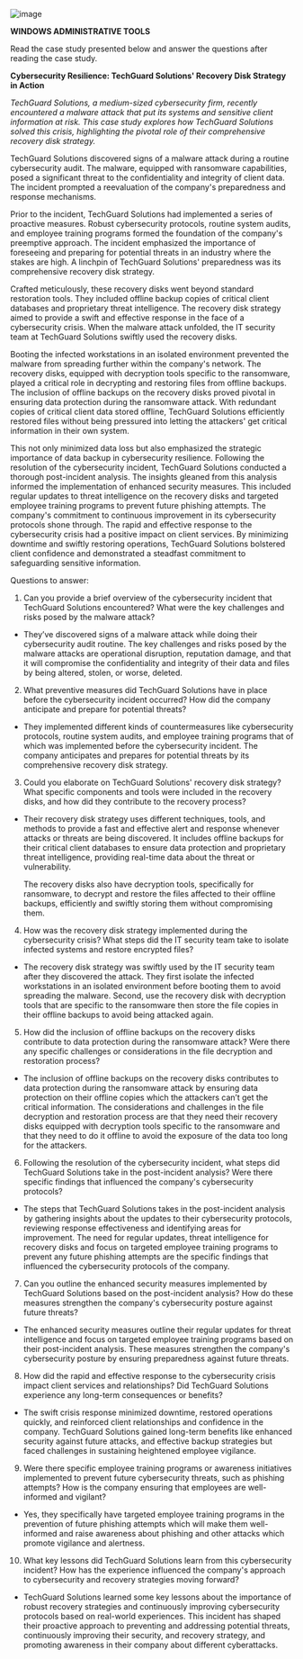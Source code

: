 
![image](https://github.com/user-attachments/assets/63e20727-f85b-449f-88da-6ee1fdc80665)

**WINDOWS ADMINISTRATIVE TOOLS**

Read the case study presented below and answer the questions after reading the case study.

**Cybersecurity Resilience: TechGuard Solutions' Recovery Disk Strategy in Action**

*TechGuard Solutions, a medium-sized cybersecurity firm, recently encountered a malware attack that put its systems and sensitive client information at risk. This case study explores how TechGuard Solutions solved this crisis, highlighting the pivotal role of their comprehensive recovery disk strategy.*

TechGuard Solutions discovered signs of a malware attack during a routine cybersecurity audit. The malware, equipped with ransomware capabilities, posed a significant threat to the confidentiality and integrity of client data. The incident prompted a reevaluation of the company's preparedness and response mechanisms. 

Prior to the incident, TechGuard Solutions had implemented a series of proactive measures. Robust cybersecurity protocols, routine system audits, and employee training programs formed the foundation of the company's preemptive approach. The incident emphasized the importance of foreseeing and preparing for potential threats in an industry where the stakes are high. A linchpin of TechGuard Solutions' preparedness was its comprehensive recovery disk strategy. 

Crafted meticulously, these recovery disks went beyond standard restoration tools. They included offline backup copies of critical client databases and proprietary threat intelligence. The recovery disk strategy aimed to provide a swift and effective response in the face of a cybersecurity crisis. When the malware attack unfolded, the IT security team at TechGuard Solutions swiftly used the recovery disks. 

Booting the infected workstations in an isolated environment prevented the malware from spreading further within the company's network. The recovery disks, equipped with decryption tools specific to the ransomware, played a critical role in decrypting and restoring files from offline backups. The inclusion of offline backups on the recovery disks proved pivotal in ensuring data protection during the ransomware attack. With redundant copies of critical client data stored offline, TechGuard Solutions efficiently restored files without being pressured into letting the attackers' get critical information in their own system. 

This not only minimized data loss but also emphasized the strategic importance of data backup in cybersecurity resilience. Following the resolution of the cybersecurity incident, TechGuard Solutions conducted a thorough post-incident analysis. The insights gleaned from this analysis informed the implementation of enhanced security measures. This included regular updates to threat intelligence on the recovery disks and targeted employee training programs to prevent future phishing attempts. The company's commitment to continuous improvement in its cybersecurity protocols shone through. The rapid and effective response to the cybersecurity crisis had a positive impact on client services. By minimizing downtime and swiftly restoring operations, TechGuard Solutions bolstered client confidence and demonstrated a steadfast commitment to safeguarding sensitive information.

Questions to answer:

1. Can you provide a brief overview of the cybersecurity incident that TechGuard Solutions encountered? What were the key challenges and risks posed by the malware attack?

- They’ve discovered signs of a malware attack while doing their cybersecurity audit routine. The key challenges and risks posed by the malware attacks are operational disruption, reputation damage, and that it will compromise the confidentiality and integrity of their data and files by being altered, stolen, or worse, deleted. 

2. What preventive measures did TechGuard Solutions have in place before the cybersecurity incident occurred? How did the company anticipate and prepare for potential threats?

- They implemented different kinds of countermeasures like cybersecurity protocols, routine system audits, and employee training programs that of which was implemented before the cybersecurity incident. The company anticipates and prepares for potential threats by its comprehensive recovery disk strategy. 

3. Could you elaborate on TechGuard Solutions' recovery disk strategy? What specific components and tools were included in the recovery disks, and how did they contribute to the recovery process?

- Their recovery disk strategy uses different techniques, tools, and methods to provide a fast and effective alert and response whenever attacks or threats are being discovered. It includes offline backups for their critical client databases to ensure data protection and proprietary threat intelligence, providing real-time data about the threat or vulnerability.  

  The recovery disks also have decryption tools, specifically for ransomware, to decrypt and restore the files affected to their offline backups, efficiently and swiftly storing them without compromising them. 

4. How was the recovery disk strategy implemented during the cybersecurity crisis? What steps did the IT security team take to isolate infected systems and restore encrypted files?

- The recovery disk strategy was swiftly used by the IT security team after they discovered the attack. They first isolate the infected workstations in an isolated environment before booting them to avoid spreading the malware. Second, use the recovery disk with decryption tools that are specific to the ransomware then store the file copies in their offline backups to avoid being attacked again.

5. How did the inclusion of offline backups on the recovery disks contribute to data protection during the ransomware attack? Were there any specific challenges or considerations in the file decryption and restoration process?

- The inclusion of offline backups on the recovery disks contributes to data protection during the ransomware attack by ensuring data protection on their offline copies which the attackers can’t get the critical information. The considerations and challenges in the file decryption and restoration process are that they need their recovery disks equipped with decryption tools specific to the ransomware and that they need to do it offline to avoid the exposure of the data too long for the attackers.

6. Following the resolution of the cybersecurity incident, what steps did TechGuard Solutions take in the post-incident analysis? Were there specific findings that influenced the company's cybersecurity protocols?

- The steps that TechGuard Solutions takes in the post-incident analysis by gathering insights about the updates to their cybersecurity protocols, reviewing response effectiveness and identifying areas for improvement. The need for regular updates, threat intelligence for recovery disks and focus on targeted employee training programs to prevent any future phishing attempts are the specific findings that influenced the cybersecurity protocols of the company.

7. Can you outline the enhanced security measures implemented by TechGuard Solutions based on the post-incident analysis? How do these measures strengthen the company's cybersecurity posture against future threats?

- The enhanced security measures outline their regular updates for threat intelligence and focus on targeted employee training programs based on their post-incident analysis. These measures strengthen the company's cybersecurity posture by ensuring preparedness against future threats.

8. How did the rapid and effective response to the cybersecurity crisis impact client services and relationships? Did TechGuard Solutions experience any long-term consequences or benefits?

- The swift crisis response minimized downtime, restored operations quickly, and reinforced client relationships and confidence in the company. TechGuard Solutions gained long-term benefits like enhanced security against future attacks, and effective backup strategies but faced challenges in sustaining heightened employee vigilance.

9. Were there specific employee training programs or awareness initiatives implemented to prevent future cybersecurity threats, such as phishing attempts? How is the company ensuring that employees are well-informed and vigilant?

- Yes, they specifically have targeted employee training programs in the prevention of future phishing attempts which will make them well-informed and raise awareness about phishing and other attacks which promote vigilance and alertness.

10. What key lessons did TechGuard Solutions learn from this cybersecurity incident? How has the experience influenced the company's approach to cybersecurity and recovery strategies moving forward?

- TechGuard Solutions learned some key lessons about the importance of robust recovery strategies and continuously improving cybersecurity protocols based on real-world experiences. This incident has shaped their proactive approach to preventing and addressing potential threats, continuously improving their security, and recovery strategy, and promoting awareness in their company about different cyberattacks.

